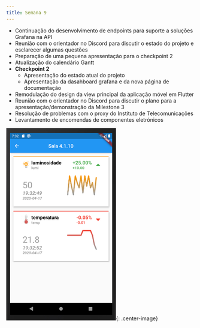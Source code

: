```yaml
---
title: Semana 9
---
```


- Continuação do desenvolvimento de endpoints para suporte a soluções Grafana na API
- Reunião com o orientador no Discord para discutir o estado do projeto e esclarecer algumas questões
- Preparação de uma pequena apresentação para o checkpoint 2
- Atualização do calendário Gantt
- **Checkpoint 2**
    - Apresentação do estado atual do projeto
    - Apresentação da dasahboard grafana e da nova página de documentação
- Remodulação do design da view principal da aplicação móvel em Flutter
- Reunião com o orientador no Discord para discutir o plano para a apresentação/demonstração da Milestone 3
- Resolução de problemas com o proxy do Instituto de Telecomunicações
- Levantamento de encomendas de componentes eletrónicos


![View principal da Aplicação Mobile](/images/posts/flutter_17_04.png){: .center-image}